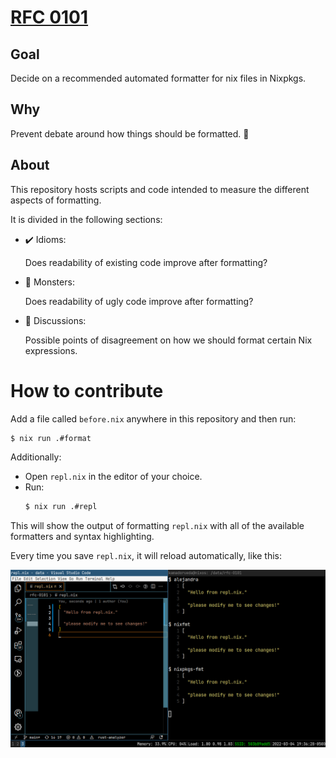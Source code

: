 # [RFC 0101](https://github.com/NixOS/rfcs/pull/101)

## Goal

Decide on a recommended automated formatter for nix files in Nixpkgs.

## Why

Prevent debate around how things should be formatted. :facepalm:

## About

This repository hosts scripts and code
intended to measure the different aspects of formatting.

It is divided in the following sections:

- :heavy_check_mark: Idioms:

  Does readability of existing code improve after formatting?

- :space_invader: Monsters:

  Does readability of ugly code improve after formatting?

- :boxing_glove: Discussions:

  Possible points of disagreement on how we should format
  certain Nix expressions.

# How to contribute

Add a file called `before.nix` anywhere in this repository
and then run:

```sh
$ nix run .#format
```

Additionally:

- Open `repl.nix` in the editor of your choice.
- Run:
  ```sh
  $ nix run .#repl
  ```

This will show the output of formatting `repl.nix`
with all of the available formatters and syntax highlighting.

Every time you save `repl.nix`, it will reload automatically,
like this:

![repl-demo](./repl-demo.png)
